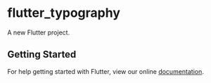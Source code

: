 # flutter_typography

A new Flutter project.

## Getting Started

For help getting started with Flutter, view our online
[documentation](https://flutter.io/).
